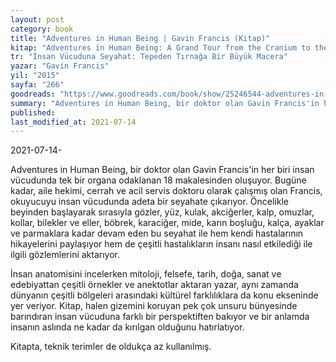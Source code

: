 ```yaml
---
layout: post
category: book
title: "Adventures in Human Being | Gavin Francis (Kitap)"
kitap: "Adventures in Human Being: A Grand Tour from the Cranium to the Calcaneum"
tr: "İnsan Vücuduna Seyahat: Tepeden Tırnağa Bir Büyük Macera"
yazar: "Gavin Francis"
yil: "2015"
sayfa: "266"
goodreads: "https://www.goodreads.com/book/show/25246544-adventures-in-human-being"
summary: "Adventures in Human Being, bir doktor olan Gavin Francis'in her biri insan vücudunda tek bir organa odaklanan 18 makalesinden oluşuyor."
published:
last_modified_at: 2021-07-14
---
```


2021-07-14-

Adventures in Human Being, bir doktor olan Gavin Francis'in her biri insan vücudunda tek bir organa odaklanan 18 makalesinden oluşuyor. Bugüne kadar, aile hekimi, cerrah ve acil servis doktoru olarak çalışmış olan Francis, okuyucuyu insan vücudunda adeta bir seyahate çıkarıyor. Öncelikle beyinden başlayarak sırasıyla gözler, yüz, kulak, akciğerler, kalp, omuzlar, kollar, bilekler ve eller, böbrek, karaciğer, mide, karın boşluğu, kalça, ayaklar ve parmaklara kadar devam eden bu seyahat ile hem kendi hastalarının hikayelerini paylaşıyor hem de çeşitli hastalıkların insanı nasıl etkilediği ile ilgili gözlemlerini aktarıyor.

İnsan anatomisini incelerken mitoloji, felsefe, tarih, doğa, sanat ve edebiyattan çeşitli örnekler ve anektotlar aktaran yazar, aynı zamanda dünyanın çeşitli bölgeleri arasındaki kültürel farklılıklara da konu ekseninde yer veriyor. Kitap, halen gizemini koruyan pek çok unsuru bünyesinde barındıran insan vücuduna farklı bir perspektiften bakıyor ve bir anlamda insanın aslında ne kadar da kırılgan olduğunu hatırlatıyor.

Kitapta, teknik terimler de oldukça az kullanılmış.

